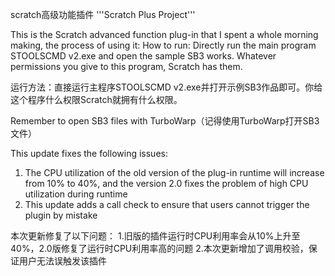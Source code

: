 scratch高级功能插件
'''Scratch Plus Project'''

This is the Scratch advanced function plug-in that I spent a whole morning making, the process of using it:
How to run: Directly run the main program STOOLSCMD v2.exe and open the sample SB3 works. Whatever permissions you give to this program, Scratch has them.

运行方法：直接运行主程序STOOLSCMD v2.exe并打开示例SB3作品即可。你给这个程序什么权限Scratch就拥有什么权限。

Remember to open SB3 files with TurboWarp（记得使用TurboWarp打开SB3文件）

This update fixes the following issues:
1. The CPU utilization of the old version of the plug-in runtime will increase from 10% to 40%, and the version 2.0 fixes the problem of high CPU utilization during runtime
2. This update adds a call check to ensure that users cannot trigger the plugin by mistake

本次更新修复了以下问题：
1.旧版的插件运行时CPU利用率会从10%上升至40%，2.0版修复了运行时CPU利用率高的问题
2.本次更新增加了调用校验，保证用户无法误触发该插件
